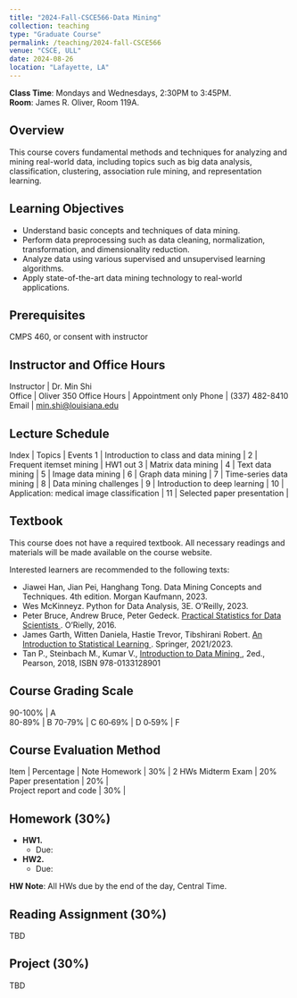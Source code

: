 ```yaml
---
title: "2024-Fall-CSCE566-Data Mining"
collection: teaching
type: "Graduate Course"
permalink: /teaching/2024-fall-CSCE566
venue: "CSCE, ULL"
date: 2024-08-26
location: "Lafayette, LA"
---
```


**Class Time**: Mondays and Wednesdays, 2:30PM to 3:45PM.  
**Room**: James R. Oliver, Room 119A.

## Overview
This course covers fundamental methods and techniques for analyzing and mining real-world data, including topics such as big data analysis, classification, clustering, association rule mining, and representation learning.

## Learning Objectives
- Understand basic concepts and techniques of data mining.
- Perform data preprocessing such as data cleaning, normalization, transformation, and dimensionality reduction.
- Analyze data using various supervised and unsupervised learning algorithms.
- Apply state-of-the-art data mining technology to real-world applications.

## Prerequisites
CMPS 460, or consent with instructor

## Instructor and Office Hours

Instructor    | Dr. Min Shi   
Office        | Oliver 350
Office Hours  | Appointment only
Phone         | (337) 482-8410 
Email         | min.shi@louisiana.edu

## Lecture Schedule 

Index | Topics                               | Events
1    | Introduction to class and data mining |
2    | Frequent itemset mining               | HW1 out
3    | Matrix data mining                    |
4    | Text data mining                      |
5    | Image data mining                     |
6    | Graph data mining                     |
7    | Time-series data mining               |
8    | Data mining challenges                |
9    | Introduction to deep learning         |
10   | Application: medical image classification |
11   | Selected paper presentation           |

## Textbook
This course does not have a required textbook. All necessary readings and materials will be made available on the course website. 

Interested learners are recommended to the following texts:

- Jiawei Han, Jian Pei, Hanghang Tong. <a herf="https://datamineaz.org/textbooks/hanDataMiningConceptual.pdf">Data Mining Concepts and Techniques</a>. 4th edition. Morgan Kaufmann, 2023.
- Wes McKinneyz. Python for Data Analysis, 3E. O’Reilly, 2023.
- Peter Bruce, Andrew Bruce, Peter Gedeck. <a href="https://wesmckinney.com/book/"> Practical Statistics for Data Scientists <a>. O’Rielly, 2016.
- James Garth, Witten Daniela, Hastie Trevor, Tibshirani Robert. <a href="https://www.statlearning.com/"> An Introduction to Statistical Learning <a>. Springer, 2021/2023.
- Tan P., Steinbach M., Kumar V., <a href="https://www.ceom.ou.edu/media/docs/upload/Pang-Ning_Tan_Michael_Steinbach_Vipin_Kumar_-_Introduction_to_Data_Mining-Pe_NRDK4fi.pdf"> Introduction to Data Mining <a>, 2ed., Pearson, 2018, ISBN 978-0133128901


## Course Grading Scale

90-100%       | A   
80-89%        | B
70-79%        | C 
60‐69%        | D 
0‐59%         | F

## Course Evaluation Method

Item                     | Percentage | Note
Homework                 | 30% |   2 HWs
Midterm Exam             | 20%
Paper presentation       | 20% |  
Project report and code  | 30% |

## Homework (30%)
- **HW1.** 
    - Due: 
- **HW2.** 
    - Due:

**HW Note**: All HWs due by the end of the day, Central Time. 

## Reading Assignment (30%)
TBD

## Project (30%)
TBD
